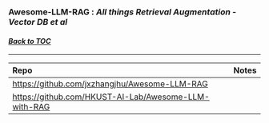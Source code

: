 ### Awesome-LLM-RAG : _All things Retrieval Augmentation - Vector DB et al_
#### _[Back to TOC](https://github.com/xsankar/Awesome-Awesome-LLM)_
***
| Repo | Notes | 
| :- | :- |
| https://github.com/jxzhangjhu/Awesome-LLM-RAG | |
| https://github.com/HKUST-AI-Lab/Awesome-LLM-with-RAG | 
